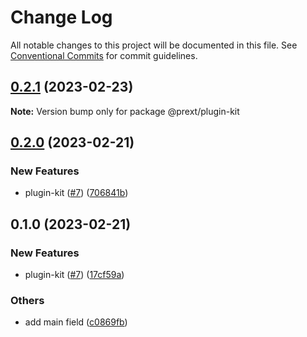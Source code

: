 # Change Log

All notable changes to this project will be documented in this file.
See [Conventional Commits](https://conventionalcommits.org) for commit guidelines.

## [0.2.1](https://github.com/do4ng/prext/compare/@prext/plugin-kit@0.2.0...@prext/plugin-kit@0.2.1) (2023-02-23)

**Note:** Version bump only for package @prext/plugin-kit





## [0.2.0](https://github.com/do4ng/prext/compare/@prext/plugin-kit@0.1.0...@prext/plugin-kit@0.2.0) (2023-02-21)


### New Features

* plugin-kit ([#7](https://github.com/do4ng/prext/issues/7)) ([706841b](https://github.com/do4ng/prext/commit/706841b9ea333f529a5d5f8533e449b3c427f326))



## 0.1.0 (2023-02-21)


### New Features

* plugin-kit ([#7](https://github.com/do4ng/prext/issues/7)) ([17cf59a](https://github.com/do4ng/prext/commit/17cf59a0cc5d5747fcd3dbfc606e427ff1eb3df1))


### Others

* add main field ([c0869fb](https://github.com/do4ng/prext/commit/c0869fbbd23a46e70264b05b0c11cbe4c7b71a07))
